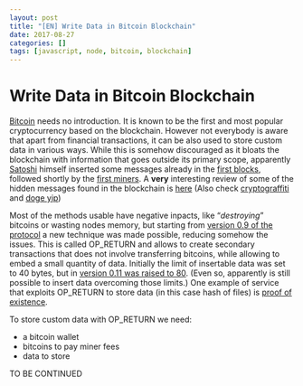 ```yaml
---
layout: post
title: "[EN] Write Data in Bitcoin Blockchain"
date: 2017-08-27
categories: []
tags: [javascript, node, bitcoin, blockchain]
---
```


# Write Data in Bitcoin Blockchain

[Bitcoin](http://bitcoin.org) needs no introduction. It is known to be the first and most popular cryptocurrency based on the blockchain. However not everybody is aware that apart from financial transactions, it can be also used to store custom data in various ways. While this is somehow discouraged as it bloats the blockchain with information that goes outside its primary scope, apparently [Satoshi](https://en.bitcoin.it/wiki/Satoshi_Nakamoto) himself inserted some messages already in the [first blocks](https://bitcoinstrings.com/), followed shortly by the [first miners](https://bitcointalk.org/index.php?topic=38007.0). A **very** interesting review of some of the hidden messages found in the blockchain is [here](http://www.righto.com/2014/02/ascii-bernanke-wikileaks-photographs.html) (Also check [cryptograffiti](http://www.cryptograffiti.info/) and [doge yip](https://geo-gs.github.io/dogeyip/))

Most of the methods usable have negative inpacts, like “*destroying*” bitcoins or wasting nodes memory, but starting from [version 0.9 of the protocol](https://github.com/bitcoin/bitcoin/blob/57b34599b2deb179ff1bd97ffeab91ec9f904d85/doc/release-notes/release-notes-0.9.0.md#op_return-and-data-in-the-block-chain) a new technique was made possible, reducing somehow the issues. This is called OP_RETURN and allows to create secondary transactions that does not involve transferring bitcoins, while allowing to embed a small quantity of data. 
Initially the limit of insertable data was set to 40 bytes, but in [version 0.11 was raised to 80](https://github.com/bitcoin/bitcoin/blob/57b34599b2deb179ff1bd97ffeab91ec9f904d85/doc/release-notes/release-notes-0.11.0.md#block-and-transaction-handling). (Even so, apparently is still possible to insert data overcoming those limits.)
One example of service that exploits OP_RETURN to store data (in this case hash of files) is [proof of existence](https://proofofexistence.com/about).

To store custom data with OP_RETURN we need:

* a bitcoin wallet
* bitcoins to pay miner fees
* data to store

TO BE CONTINUED
